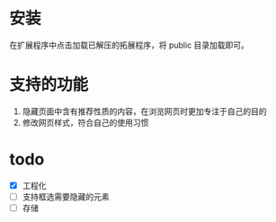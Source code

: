 # 安装
在扩展程序中点击加载已解压的拓展程序，将 public 目录加载即可。

# 支持的功能
1. 隐藏页面中含有推荐性质的内容，在浏览网页时更加专注于自己的目的
2. 修改网页样式，符合自己的使用习惯

# todo
- [x] 工程化
- [ ] 支持框选需要隐藏的元素
- [ ] 存储
